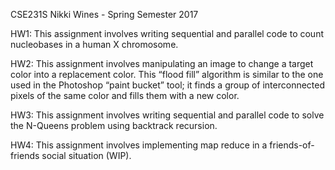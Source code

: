 CSE231S Nikki Wines - Spring Semester 2017

HW1: This assignment involves writing sequential and parallel code to count nucleobases in a human X chromosome.

HW2: This assignment involves manipulating an image to change a target color into a replacement color. This “flood fill” algorithm is similar to the one used in the Photoshop “paint bucket” tool; it finds a group of interconnected pixels of the same color and fills them with a new color.

HW3: This assignment involves writing sequential and parallel code to solve the N-Queens problem using backtrack recursion.

HW4: This assignment involves implementing map reduce in a friends-of-friends social situation (WIP). 
